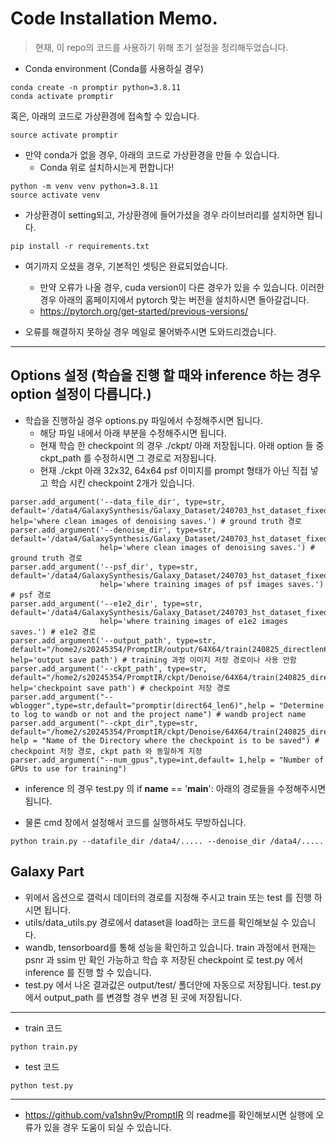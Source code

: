 # Code Installation Memo. 

> 현재, 이 repo의 코드를 사용하기 위해 초기 설정을 정리해두었습니다.
- Conda environment (Conda를 사용하실 경우)
```shell 
conda create -n promptir python=3.8.11
conda activate promptir 
```
혹은, 아래의 코드로 가상환경에 접속할 수 있습니다.
```shell 
source activate promptir
```

- 만약 conda가 없을 경우, 아래의 코드로 가상환경을 만들 수 있습니다. 
    - Conda 위로 설치하시는게 편합니다!
```shell
python -m venv venv python=3.8.11
source activate venv 
```


- 가상환경이 setting되고, 가상환경에 들어가셨을 경우 라이브러리를 설치하면 됩니다. 
```shell 
pip install -r requirements.txt
```

- 여기까지 오셨을 경우, 기본적인 셋팅은 완료되었습니다.
    - 만약 오류가 나올 경우, cuda version이 다른 경우가 있을 수 있습니다. 이러한 경우 아래의 홈페이지에서 pytorch 맞는 버전을 설치하시면 돌아갈겁니다.
    - https://pytorch.org/get-started/previous-versions/ 

- 오류를 해결하지 못하실 경우 메일로 물어봐주시면 도와드리겠습니다.


<hr>

## Options 설정 (학습을 진행 할 때와 inference 하는 경우 option 설정이 다릅니다.)
- 학습을 진행하실 경우 options.py 파일에서 수정해주시면 됩니다.
    - 해당 파일 내에서 아래 부분을 수정해주시면 됩니다.
    - 현재 학습 한 checkpoint 의 경우 ./ckpt/ 아래 저장됩니다. 아래 option 들 중 ckpt_path 를 수정하시면 그 경로로 저장됩니다.
    - 현재 ./ckpt 아래 32x32, 64x64 psf 이미지를 prompt 형태가 아닌 직접 넣고 학습 시킨 checkpoint 2개가 있습니다.
```shell
parser.add_argument('--data_file_dir', type=str, default='/data4/GalaxySynthesis/Galaxy_Dataset/240703_hst_dataset_fixed_size/f814w/64X64/minmax_ttv/train/gt/',  help='where clean images of denoising saves.') # ground truth 경로
parser.add_argument('--denoise_dir', type=str, default='/data4/GalaxySynthesis/Galaxy_Dataset/240703_hst_dataset_fixed_size/f814w/64X64/minmax_ttv/train/gt/',
                    help='where clean images of denoising saves.') # ground truth 경로
parser.add_argument('--psf_dir', type=str, default='/data4/GalaxySynthesis/Galaxy_Dataset/240703_hst_dataset_fixed_size/f814w/psf_ttv/train/psf/',
                    help='where training images of psf images saves.') # psf 경로
parser.add_argument('--e1e2_dir', type=str, default='/data4/GalaxySynthesis/Galaxy_Dataset/240703_hst_dataset_fixed_size/f814w/240813_HST_PSF/e1e2/',
                    help='where training images of e1e2 images saves.') # e1e2 경로
parser.add_argument('--output_path', type=str, default="/home2/s20245354/PromptIR/output/64X64/train(240825_directlen6)", help='output save path') # training 과정 이미지 저장 경로이나 사용 안함
parser.add_argument('--ckpt_path', type=str, default="/home2/s20245354/PromptIR/ckpt/Denoise/64X64/train(240825_directlen6)", help='checkpoint save path') # checkpoint 저장 경로
parser.add_argument("--wblogger",type=str,default="promptir(direct64_len6)",help = "Determine to log to wandb or not and the project name") # wandb project name 
parser.add_argument("--ckpt_dir",type=str, default="/home2/s20245354/PromptIR/ckpt/Denoise/64X64/train(240825_directlen6)", help = "Name of the Directory where the checkpoint is to be saved") # checkpoint 저장 경로, ckpt path 와 동일하게 지정
parser.add_argument("--num_gpus",type=int,default= 1,help = "Number of GPUs to use for training")
```
- inference 의 경우 test.py 의 if __name__ == '__main__': 아래의 경로들을 수정해주시면 됩니다.

- 물론 cmd 창에서 설정해서 코드를 실행하셔도 무방하십니다.
```shell
python train.py --datafile_dir /data4/..... --denoise_dir /data4/.....
```


## Galaxy Part 
- 위에서 옵션으로 갤럭시 데이터의 경로를 지정해 주시고 train 또는 test 를 진행 하시면 됩니다.  
- utils/data_utils.py 경로에서 dataset을 load하는 코드를 확인해보실 수 있습니다.
- wandb, tensorboard를 통해 성능을 확인하고 있습니다. train 과정에서 현재는 psnr 과 ssim 만 확인 가능하고 학습 후 저장된 checkpoint 로 test.py 에서 inference 를 진행 할 수 있습니다.
- test.py 에서 나온 결과값은 output/test/ 폴더안에 자동으로 저장됩니다. test.py 에서 output_path 를 변경할 경우 변경 된 곳에 저장됩니다.
<hr>

- train 코드
```shell 
python train.py
```

- test 코드
```shell 
python test.py
```


<hr>

- https://github.com/va1shn9v/PromptIR 의 readme를 확인해보시면 실행에 오류가 있을 경우 도움이 되실 수 있습니다. 
